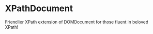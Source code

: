 XPathDocument
=============

Friendlier XPath extension of DOMDocument for those fluent in beloved XPath!
